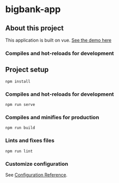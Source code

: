 # bigbank-app

## About this project
This application is built on vue.
[See the demo here](https://bigbank.netlify.app/)

### Compiles and hot-reloads for development

## Project setup
```
npm install
```

### Compiles and hot-reloads for development
```
npm run serve
```

### Compiles and minifies for production
```
npm run build
```

### Lints and fixes files
```
npm run lint
```

### Customize configuration
See [Configuration Reference](https://cli.vuejs.org/config/).
